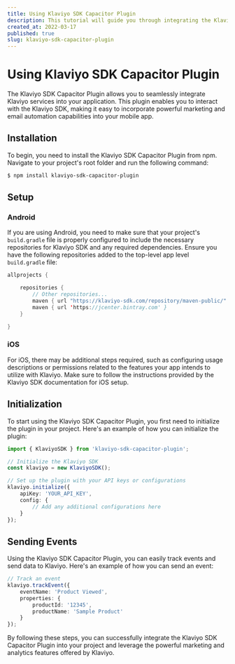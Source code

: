 ```yaml
---
title: Using Klaviyo SDK Capacitor Plugin
description: This tutorial will guide you through integrating the Klaviyo SDK Capacitor Plugin into your application to interact with Klaviyo services.
created_at: 2022-03-17
published: true
slug: klaviyo-sdk-capacitor-plugin
---
```


# Using Klaviyo SDK Capacitor Plugin

The Klaviyo SDK Capacitor Plugin allows you to seamlessly integrate Klaviyo services into your application. This plugin enables you to interact with the Klaviyo SDK, making it easy to incorporate powerful marketing and email automation capabilities into your mobile app.

## Installation

To begin, you need to install the Klaviyo SDK Capacitor Plugin from npm. Navigate to your project's root folder and run the following command:

```bash
$ npm install klaviyo-sdk-capacitor-plugin
```

## Setup

### Android

If you are using Android, you need to make sure that your project's `build.gradle` file is properly configured to include the necessary repositories for Klaviyo SDK and any required dependencies. Ensure you have the following repositories added to the top-level app level `build.gradle` file:

```java
allprojects {

    repositories {
        // Other repositories...
        maven { url "https://klaviyo-sdk.com/repository/maven-public/" }
        maven { url 'https://jcenter.bintray.com' }
    }

}
```

### iOS

For iOS, there may be additional steps required, such as configuring usage descriptions or permissions related to the features your app intends to utilize with Klaviyo. Make sure to follow the instructions provided by the Klaviyo SDK documentation for iOS setup.

## Initialization

To start using the Klaviyo SDK Capacitor Plugin, you first need to initialize the plugin in your project. Here's an example of how you can initialize the plugin:

```typescript
import { KlaviyoSDK } from 'klaviyo-sdk-capacitor-plugin';

// Initialize the Klaviyo SDK
const klaviyo = new KlaviyoSDK();

// Set up the plugin with your API keys or configurations
klaviyo.initialize({
    apiKey: 'YOUR_API_KEY',
    config: {
        // Add any additional configurations here
    }
});
```

## Sending Events

Using the Klaviyo SDK Capacitor Plugin, you can easily track events and send data to Klaviyo. Here's an example of how you can send an event:

```typescript
// Track an event
klaviyo.trackEvent({
    eventName: 'Product Viewed',
    properties: {
        productId: '12345',
        productName: 'Sample Product'
    }
});
```

By following these steps, you can successfully integrate the Klaviyo SDK Capacitor Plugin into your project and leverage the powerful marketing and analytics features offered by Klaviyo.
